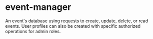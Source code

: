 # event-manager
An event's database using requests to create, update, delete, or read events. User profiles can also be created with specific authorized operations for admin roles.
